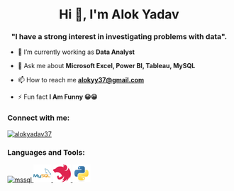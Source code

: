 <h1 align="center">Hi 👋, I'm Alok Yadav</h1>
<h3 align="center">"I have a strong interest in investigating problems with data".</h3>

- 🌱 I’m currently working as **Data Analyst**

- 💬 Ask me about **Microsoft Excel, Power BI, Tableau, MySQL**

- 📫 How to reach me **alokyy37@gmail.com**

- ⚡ Fun fact **I Am Funny 😀😀**

<h3 align="left">Connect with me:</h3>
<p align="left">
<a href="https://linkedin.com/in/alokyadav37" target="blank"><img align="center" src="https://raw.githubusercontent.com/rahuldkjain/github-profile-readme-generator/master/src/images/icons/Social/linked-in-alt.svg" alt="alokyadav37" height="30" width="40" /></a>
</p>

<h3 align="left">Languages and Tools:</h3>
<p align="left"> <a href="https://www.microsoft.com/en-us/sql-server" target="_blank" rel="noreferrer"> <img src="https://www.svgrepo.com/show/303229/microsoft-sql-server-logo.svg" alt="mssql" width="40" height="40"/> </a> <a href="https://www.mysql.com/" target="_blank" rel="noreferrer"> <img src="https://raw.githubusercontent.com/devicons/devicon/master/icons/mysql/mysql-original-wordmark.svg" alt="mysql" width="40" height="40"/> </a> <a href="https://nestjs.com/" target="_blank" rel="noreferrer"> <img src="https://raw.githubusercontent.com/devicons/devicon/master/icons/nestjs/nestjs-plain.svg" alt="nestjs" width="40" height="40"/> </a> <a href="https://www.python.org" target="_blank" rel="noreferrer"> <img src="https://raw.githubusercontent.com/devicons/devicon/master/icons/python/python-original.svg" alt="python" width="40" height="40"/> </a> </p>
